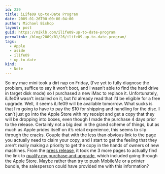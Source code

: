 ```yaml
---
id: 239
title: iLife09 Up-to-Date Program
date: 2009-01-26T00:00:00-04:00
author: Michael Bishop
layout: post
guid: https://miklb.com/ilife09-up-to-date-program
permalink: /blog/2009/01/26/ilife09-up-to-date-program/
tags:
  - Apple
  - aside
  - ilife09
  - up-to-date
kind:
  - Note
---
```

<p>So my mac mini took a dirt nap on Friday, (I’ve yet to fully diagnose the problem, suffice to say it won’t boot, and I wasn’t able to find the hard drive in target disk mode) so I purchased a new iMac to replace it.  Unfortunately, iLife09 wasn’t installed on it, but I’d already read that I’d be eligible for a free upgrade.  Well, it seems iLife09 will be available tomorrow.  What sucks is that I’m going to have to pay the $10 for shipping and handling for the disc.  I can’t just go into the Apple Store with my receipt and get a copy that they will be dropping into boxes, even though I made the purchase 4 days prior to the release.  Certainly not a big deal in the grand scheme of things, but as much as Apple prides itself on it’s retail experience, this seems to slip through the cracks.  Couple that with the less than obvious link to the page you actually need to claim your copy, and I start to get the feeling that they aren’t really making a priority to get the copy in the hands of owners of new machines.  From the <a href="http://www.apple.com/pr/library/2009/01/26ilife.html">press release</a>, it took me 3 more pages to actually find the link to <a href="http://www.apple.com/ilife/uptodate/">qualify my purchase and upgrade</a>, which included going through the Apple Store.  Maybe rather than try to push MobileMe or a printer bundle, the salesperson could have provided me with this information?</p>